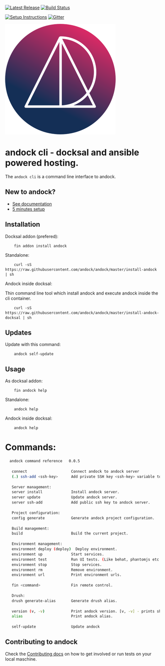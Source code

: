 [![Latest Release](https://img.shields.io/github/release/andock/andock.svg?style=flat-square)](https://github.com/andock/andock/releases/latest) [![Build Status](https://img.shields.io/travis/docksal/docksal.svg?style=flat-square)](https://travis-ci.org/docksal/docksal)

[![Setup Instructions](https://img.shields.io/badge/%E2%9A%99-%20Setup%20Instructions%20-blue.svg)](https://andock.readthedocs.io/en/latest/)
[![Gitter](https://img.shields.io/gitter/room/andock/community-support.svg)](https://gitter.im/andock/community-support?source=orgpage)

![alt text](docs/images/logo_circle.svg "andock")

# andock cli - docksal and ansible powered hosting.

The `andock cli` is a command line interface to andock.    

## New to andock?
* [See documentation](https://andock.readthedocs.io/en/latest/)
* [5 minutes setup](https://andock.readthedocs.io/en/latest/getting-started/docksal/)

## Installation
Docksal addon (prefered):
```
    fin addon install andock
```
Standalone: 
```
    curl -sS https://raw.githubusercontent.com/andock/andock/master/install-andock | sh
```
Andock inside docksal:

Thin command line tool which install andock and execute andock inside the cli container.  
```
    curl -sS https://raw.githubusercontent.com/andock/andock/master/install-andock-docksal | sh
```


## Updates
Update with this command:
```
    andock self-update
```

## Usage
As docksal addon:
```
    fin andock help
```
Standalone: 
```
    andock help
```

Andock inside docksal:
```
    andock help
```

# Commands:
```bash
  andock command reference   0.0.5
 
   connect                    Connect andock to andock server
   (.) ssh-add <ssh-key>      Add private SSH key <ssh-key> variable to the agent store.
 
   Server management:         
   server install             Install andock server.
   server update              Update andock server.
   server ssh-add             Add public ssh key to andock server.
 
   Project configuration:     
   config generate            Generate andock project configuration.
 
   Build management:          
   build                      Build the current project.
 
   Environment management:    
   environment deploy (deploy)  Deploy environment.
   environment up             Start services.
   environment test           Run UI tests. (Like behat, phantomjs etc.)
   environment stop           Stop services.
   environment rm             Remove environment.
   environment url            Print environment urls.
 
   fin <command>              Fin remote control.
 
   Drush:                     
   drush generate-alias       Generate drush alias.
 
   version (v, -v)            Print andock version. [v, -v] - prints short version
   alias                      Print andock alias.
 
   self-update                Update andock

```


## Contributing to andock
Check the [Contributing docs](CONTRIBUTING.md) on how to get involved or run tests on your local maschine.

